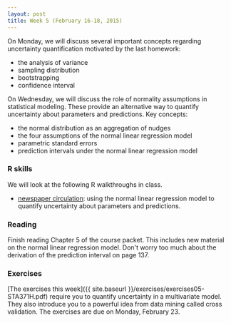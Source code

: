 ```yaml
---
layout: post
title: Week 5 (February 16-18, 2015)
---
```



On Monday, we will discuss several important concepts regarding uncertainty quantification motivated by the last homework:  
* the analysis of variance  
* sampling distribution  
* bootstrapping  
* confidence interval  


On Wednesday, we will discuss the role of normality assumptions in statistical modeling.  These provide an alternative way to quantify uncertainty about parameters and predictions.  Key concepts:  
* the normal distribution as an aggregation of nudges  
* the four assumptions of the normal linear regression model  
* parametric standard errors  
* prediction intervals under the normal linear regression model  


### R skills

We will look at the following R walkthroughs in class.  
* [newspaper circulation](http://jgscott.github.io/teaching/r/newspapers/newspapers.html): using the normal linear regression model to quantify uncertainty about parameters and predictions.   


### Reading

Finish reading Chapter 5 of the course packet.  This includes new material on the normal linear regression model.  Don't worry too much about the derivation of the prediction interval on page 137.
 



### Exercises  
[The exercises this week]({{ site.baseurl }}/exercises/exercises05-STA371H.pdf) require you to quantify uncertainty in a multivariate model.  They also introduce you to a powerful idea from data mining called cross validation.  The exercises are due on Monday, February 23.
